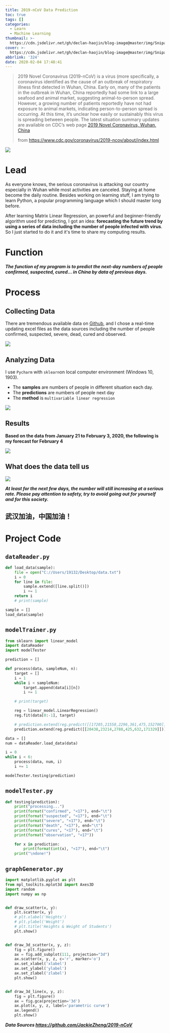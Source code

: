 ```yaml
---
title: 2019-nCoV Data Prediction
toc: true
tags: []
categories:
  - Learn
  - Machine Learning
thumbnail: >-
  https://cdn.jsdelivr.net/gh/declan-haojin/blog-image@master/img/Snipaste_2020-03-06_18-29-11.png
cover: >-
  https://cdn.jsdelivr.net/gh/declan-haojin/blog-image@master/img/Snipaste_2020-03-06_18-29-11.png
abbrlink: '324'
date: 2020-02-04 17:48:41
---
```


> 2019 Novel Coronavirus (2019-nCoV) is a virus (more specifically, a coronavirus identified as the cause of an outbreak of respiratory illness first detected in Wuhan, China. Early on, many of the patients in the outbreak in Wuhan, China reportedly had some link to a large seafood and animal market, suggesting animal-to-person spread. However, a growing number of patients reportedly have not had exposure to animal markets, indicating person-to-person spread is occurring. At this time, it’s unclear how easily or sustainably this virus is spreading between people.  The latest situation summary updates are available on CDC’s web page  [2019 Novel Coronavirus, Wuhan, China](https://www.cdc.gov/coronavirus/2019-ncov/index.html)
>
> from https://www.cdc.gov/coronavirus/2019-ncov/about/index.html

![](https://pic.downk.cc/item/5e39539d2fb38b8c3ca5f40c.png)

# Lead

As everyone knows, the serious coronavirus is attacking our country especially in Wuhan while most activities are canceled. Staying at home become the daily routine. Besides working on learning stuff, I am trying to learn Python, a popular programming language which I should master long before. 

After learning Matrix Linear Regression, an powerful and beginner-friendly algorithm used for predicting, I got an idea: **forecasting the future trend by using a series of data including the number of people infected with virus**. So I just started to do it and it's time to share my computing results.



# Function

***The function of my program is to predict the next-day numbers of people confirmed, suspected, cured... in China by data of previous days.***

# Process

## Collecting Data

There are tremendous available data on [Github](github.io), and I chose a real-time updating excel files as the data sources including the number of people confirmed, suspected, severe, dead, cured and observed. 

![](https://pic.downk.cc/item/5e395a672fb38b8c3ca6a512.png)

## Analyzing Data

I use `Pycharm` with `sklearn`on local computer environment (Windows 10, 1903). 

- The **samples** are numbers of people in different situation each day.
- The **predictions** are numbers of people next day
- The **method** is `multivariable linear regression`

![](https://pic.downk.cc/item/5e395bf02fb38b8c3ca6cab4.png)

## Results

**Based on the data from January 21 to February 3, 2020, the following is my forecast for February 4**

![](https://pic.downk.cc/item/5e39537e2fb38b8c3ca5f0d7.png)

## What does the data tell us

![](https://pic.downk.cc/item/5e39539d2fb38b8c3ca5f40c.png)

***At least for the next few days, the number will still increasing at a serious rate. Please pay attention to safety, try to avoid going out for yourself and for this society.***

## 武汉加油，中国加油！



# Project Code

## `dataReader.py`

```python
def load_data(sample):
    file = open("C://Users/19132/Desktop/data.txt")
    i = 0
    for line in file:
        sample.extend([line.split()])
        i += 1
    return i
    # print(sample)

sample = []
load_data(sample)
```

## `modelTrainer.py`

```python
from sklearn import linear_model
import dataReader
import modelTester

prediction = []

def process(data, sampleNum, n):
    target = []
    i = 1
    while i < sampleNum:
        target.append(data[i][n])
        i += 1

    # print(target)

    reg = linear_model.LinearRegression()
    reg.fit(data[0:-1], target)

    # prediction.extend(reg.predict([[17205,21558,2296,361,475,152700]]))
    prediction.extend(reg.predict([[20438,23214,2788,425,632,171329]]))

data = []
num = dataReader.load_data(data)

i = 0
while i < 6:
    process(data, num, i)
    i += 1

modelTester.testing(prediction)
```

## `modelTester.py`

```python
def testing(prediction):
    print("processing...")
    print(format("confirmed", "<17"), end="\t")
    print(format("suspected", "<17"), end="\t")
    print(format("severe", "<17"), end="\t")
    print(format("death", "<17"), end="\t")
    print(format("cures", "<17"), end="\t")
    print(format("observation", "<17"))

    for x in prediction:
        print(format(int(x), "<17"), end="\t")
    print("\ndone!")
```

## `graphGenerator.py`

```python
import matplotlib.pyplot as plt
from mpl_toolkits.mplot3d import Axes3D
import random
import numpy as np


def draw_scatter(x, y):
    plt.scatter(x, y)
    # plt.xlabel('Heights')
    # plt.ylabel('Weight')
    # plt.title('Heights & Weight of Students')
    plt.show()


def draw_3d_scatter(x, y, z):
    fig = plt.figure()
    ax = fig.add_subplot(111, projection="3d")
    ax.scatter(x, y, z, c='r', marker='o')
    ax.set_xlabel('xlabel')
    ax.set_ylabel('ylabel')
    ax.set_zlabel('zlabel')
    plt.show()


def draw_3d_line(x, y, z):
    fig = plt.figure()
    ax = fig.gca(projection='3d')
    ax.plot(x, y, z, label='parametric curve')
    ax.legend()
    plt.show()
```

***Data Sources https://github.com/JackieZheng/2019-nCoV***

